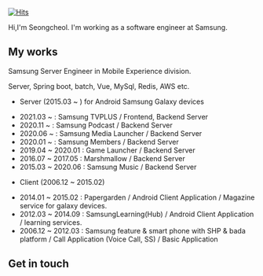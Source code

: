 [![Hits](https://hits.seeyoufarm.com/api/count/incr/badge.svg?url=https%3A%2F%2Fgithub.com%2FSeongcheolHong%2FSeongcheolHong)](https://hits.seeyoufarm.com)

Hi,I'm Seongcheol. I'm working as a software engineer at Samsung.

<!--
**SeongcheolHong/SeongcheolHong** is a ✨ _special_ ✨ repository because its `README.md` (this file) appears on your GitHub profile.

Here are some ideas to get you started:

- 🔭 I’m currently working on ...
- 🌱 I’m currently learning ...
- 👯 I’m looking to collaborate on ...
- 🤔 I’m looking for help with ...
- 💬 Ask me about ...
- 📫 How to reach me: ...
- 😄 Pronouns: ...
- ⚡ Fun fact: ...
-->

## My works
Samsung Server Engineer in Mobile Experience division. 

Server, Spring boot, batch, Vue, MySql, Redis, AWS etc.

* Server (2015.03 ~ ) for Android Samsung Galaxy devices
- 2021.03 ~ : Samsung TVPLUS / Frontend, Backend Server
- 2020.11 ~ : Samsung Podcast / Backend Server
- 2020.06 ~ : Samsung Media Launcher / Backend Server
- 2020.01 ~ : Samsung Members / Backend Server
- 2019.04 ~ 2020.01 : Game Launcher / Backend Server
- 2016.07 ~ 2017.05 : Marshmallow / Backend Server
- 2015.03 ~ 2020.06 : Samsung Music / Backend Server

* Client (2006.12 ~ 2015.02)
- 2014.01 ~ 2015.02 : Papergarden / Android Client Application / Magazine service for galaxy devices.
- 2012.03 ~ 2014.09 : SamsungLearning(Hub) / Android Client Application / learning services.
- 2006.12 ~ 2012.03 : Samsung feature & smart phone with SHP & bada platform / Call Application (Voice Call, SS) / Basic Application

## Get in touch

